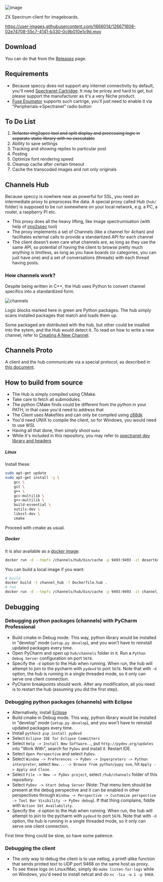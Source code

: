 ![image](https://user-images.githubusercontent.com/1666014/126013799-b499d24f-88e2-42b0-8d3d-c77991c4f9ac.png)

ZX Spectrum client for imageboards.

https://user-images.githubusercontent.com/1666014/126671608-02e74708-55c7-4141-b330-0c9b010e1c9d.mov

## Download

You can do that from the [Releases](https://github.com/the-channels/channels/releases) page.

## Requirements
* Because speccy does not support any internet connectivity by default, you'll need [Spectranet Cartridge](https://www.bytedelight.com/?page_id=3515). It may be pricey and hard to get, but please support the manufacturer as it's a very Niche product.
* [Fuse Enumator](http://fuse-emulator.sourceforge.net/) supports such cartrige, you'll just need to enable it via "Peripherials->Spectranet" radio button

## To Do List
1. ~~Refactor img2spec tool and split display and processing logic in separate static
   library with no executable~~
2. Ability to save settings
3. Tracking and showing replies to particular post
4. Posting
5. Optimize font rendering speed
6. Cleanup cache after certain timeout
7. Cache the transcoded images and not only originals

## Channels Hub
Because speccy is nowhere near as powerful for SSL, you need an intermediate proxy to preprocess the data.
A special proxy called Hub (`hub/` folder) is supposed to be run somewhere on your local network, e.g. a PC, a router, a raspberry PI etc.

* This proxy does all the heavy lifting, like image spectrumisation (with help of [img2spec](https://github.com/the-channels/img2spec) tool)
* The proxy implements a set of Channels (like a channel for 4chan) and facilitates external calls to provide a standartized API for each channel
* The client doesn't even care what channels are, as long as they use the same API, so potential of having the client to browse pretty much anything is limitless, as long as you have boards (or categories, you can just have one) and a set of conversations (threads) with each thread having posts.

### How channels work?

Despite being written in C++, the Hub uses Python to convert channel specifics into
a standardized form.

![channels](https://user-images.githubusercontent.com/1666014/127716547-670110c4-4c16-47a9-8a72-954963ec54fc.png)

Logic blocks marked here in green are Python packages.
The hub simply scans installed packages that match and loads them up.

Some packaged are distributed with the hub, but other could be insalled into the sytem,
and the Hub would detect it. To read on how to write a new channel, refer to [Creating A New Channel](NewChannel.md).

## Channels Proto
A client and the hub communicate via a special protocol, as described in [this document](./proto/Readme.md).

## How to build from source
* The Hub is simply compiled using CMake. 
* Take care to fetch all submodules.
* The python CMake finds could be different from the python in your PATH, in that case you'd need to address that
* The Client uses Makefiles and can only be compiled using [z88dk](https://github.com/z88dk/z88dk)
* You'd need UNIX to compile the client, so for Windows, you would need to use WSL
* Having all that done, then simply shoot `make`
* While it's included in this repository, 
  you may refer to [spectranet dev library and headers](https://github.com/spectrumero/spectranet)

##### Linux
Install these:
```bash
sudo apt-get update
sudo apt-get install -y \
    gcc \
    git \
    g++ \
    gcc-multilib \
    g++-multilib \
    build-essential \
    xutils-dev \
    libssl-dev \
    cmake
```
Proceed with cmake as usual.

##### Docker
It is also available as a [docker image](https://hub.docker.com/repository/docker/desertkun/channels-hub):
```bash
docker run -d --tmpfs /channels/hub/bin/cache -p 9493:9493 -it desertkun/channels-hub:latest
```
You can build a local image if you want:
```bash
# build
docker build -t channel_hub -f Dockerfile.hub .
# run
docker run -d --tmpfs /channels/hub/bin/cache -p 9493:9493 -it channel_hub
```

## Debugging

### Debugging python packages (channels) with PyCharm Professional

* Build cmake in Debug mode. This way, python library would be installed in
  "develop" mode (`setup.py develop`), and you won't have to reinstall updated
  packages every time.
* Open PyCharm and open up `hub/channels` folder in it. Run a `Python Debug Server`
  configuration on port `5678`.
* Specify the `-d` option to the Hub when running. When run, the hub will
  attempt to join to the pycharm with `pydevd` to port `5678`.
  Note that with `-d` option, the hub is running in a single threaded mode, so
  it only can serve one client connection.
* PyCharm breakpoints should work. After any modification, all you need is to
  restart the hub (assuming you did the first step).
  
### Debugging python packages (channels) with Eclipse

* Alternatively, install [Eclipse](https://www.eclipse.org/downloads/packages/installer)
* Build cmake in Debug mode. This way, python library would be installed in
  "develop" mode (`setup.py develop`), and you won't have to reinstall updated
  packages every time.
* Install `python3 pip install pydevd`
* Select `Eclipse IDE for Eclipse Committers`
* Select `Help -> Install New Software..`, put `http://pydev.org/updates` into "Work With",
  search for `PyDev` and install it. Restart IDE.
* Select `Open Perspective` and select `PyDev`.
* Select `Window -> Preferences -> PyDev -> Inperpreters -> Python interpreter`,
  select `New... -> Browse from python/pypy exe`, hit `Apply -> Apply and Close`.
* Select `File -> New -> PyDev project`, select `/hub/channels` folder of this repository.
* Select `PyDev -> Start Debug Server` (Note: That menu item should be present at the debug perspective and it can be enabled 
  in other perspectives through `Window -> Perspective -> Customize perspective -> Tool Bar Visibility -> PyDev debug`).
  If that thing complains, fiddle with `Action Set Availability`.
* Specify the `-d` option to the Hub when running. When run, the hub will
  attempt to join to the pycharm with `pydevd` to port `5678`.
  Note that with `-d` option, the hub is running in a single threaded mode, so
  it only can serve one client connection.
  
First time thing could be slow, so have some patience.

### Debugging the client

* The only way to debug the client is to use netlog, a printf-alike function that
sends printed text to UDP port 9468 on the same host as proxy.
* To see these logs on Linux/Mac, simply do `make listen-for-logs` while
on Windows, you'd need to install netcat and do `nc -lLu -w 1 -p 9468`.
